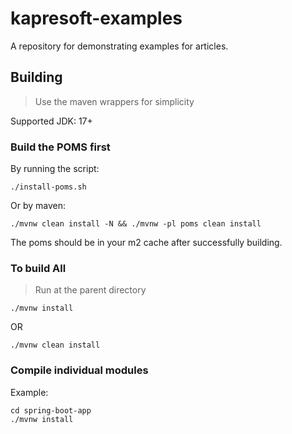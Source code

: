 # kapresoft-examples
A repository for demonstrating examples for articles.

## Building

> Use the maven wrappers for simplicity

Supported JDK:  17+

### Build the POMS first

By running the script:
```shell
./install-poms.sh
```

Or by maven:
```shell
./mvnw clean install -N && ./mvnw -pl poms clean install
```

The poms should be in your m2 cache after successfully building.


### To build All
> Run at the parent directory

```shell
./mvnw install
```

OR

```shell
./mvnw clean install
```

### Compile individual modules

Example:
```shell
cd spring-boot-app
./mvnw install
```
